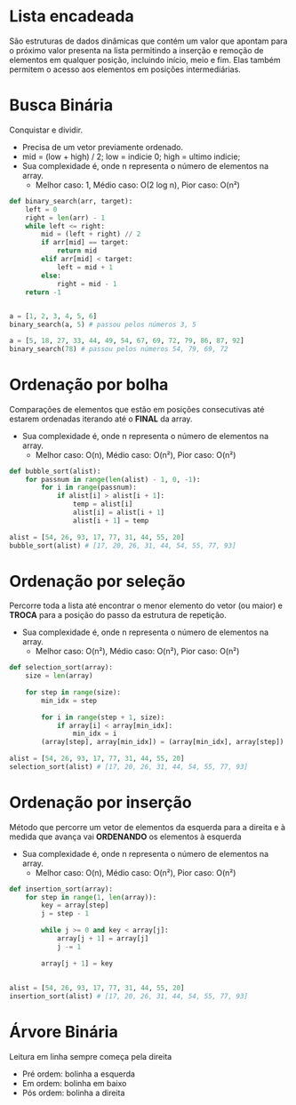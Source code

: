 
# Lista encadeada

São estruturas de dados dinâmicas que contém um valor que apontam para o próximo valor presenta na lista permitindo a inserção e remoção de elementos em qualquer posição, incluindo início, meio e fim. Elas também permitem o acesso aos elementos em posições intermediárias.
# Busca Binária

Conquistar e dividir.

- Precisa de um vetor previamente ordenado.
- mid = (low + high) / 2; low = indicie 0; high = ultimo indicie;
- Sua complexidade é, onde n representa o número de elementos na array.
	- Melhor caso: 1, Médio caso: O(2 log n), Pior caso: O(n²)

```python
def binary_search(arr, target): 
	left = 0 
	right = len(arr) - 1 
	while left <= right: 
		mid = (left + right) // 2 
		if arr[mid] == target: 
			return mid 
		elif arr[mid] < target: 
			left = mid + 1 
		else: 
			right = mid - 1
	return -1

  
a = [1, 2, 3, 4, 5, 6]  
binary_search(a, 5) # passou pelos números 3, 5

a = [5, 18, 27, 33, 44, 49, 54, 67, 69, 72, 79, 86, 87, 92]  
binary_search(78) # passou pelos números 54, 79, 69, 72
```
# Ordenação por bolha

Comparações de elementos que estão em posições consecutivas até estarem ordenadas iterando até o **FINAL** da array.

- Sua complexidade é, onde n representa o número de elementos na array.
	- Melhor caso: O(n), Médio caso: O(n²), Pior caso: O(n²)

```python
def bubble_sort(alist):  
	for passnum in range(len(alist) - 1, 0, -1):  
		for i in range(passnum):  
			if alist[i] > alist[i + 1]:  
				temp = alist[i]  
				alist[i] = alist[i + 1]  
				alist[i + 1] = temp  
  
alist = [54, 26, 93, 17, 77, 31, 44, 55, 20]  
bubble_sort(alist) # [17, 20, 26, 31, 44, 54, 55, 77, 93]
```
# Ordenação por seleção

Percorre toda a lista até encontrar o menor elemento do vetor (ou maior) e **TROCA** para a posição do passo da estrutura de repetição.

- Sua complexidade é, onde n representa o número de elementos na array.
	- Melhor caso: O(n²), Médio caso: O(n²), Pior caso: O(n²)

```python 
def selection_sort(array):  
	size = len(array)  
	  
	for step in range(size):  
		min_idx = step  
		  
		for i in range(step + 1, size):  
			if array[i] < array[min_idx]:  
				min_idx = i  
		(array[step], array[min_idx]) = (array[min_idx], array[step])  
  
alist = [54, 26, 93, 17, 77, 31, 44, 55, 20]  
selection_sort(alist) # [17, 20, 26, 31, 44, 54, 55, 77, 93]
```
# Ordenação por inserção

Método que percorre um vetor de elementos da esquerda para a direita e à medida que avança vai **ORDENANDO** os elementos à esquerda

- Sua complexidade é, onde n representa o número de elementos na array.
	- Melhor caso: O(n), Médio caso: O(n²), Pior caso: O(n²)

```python 
def insertion_sort(array):  
	for step in range(1, len(array)):  
		key = array[step]  
		j = step - 1  
		  
		while j >= 0 and key < array[j]:  
			array[j + 1] = array[j]  
			j -= 1  
		  
		array[j + 1] = key  
  
  
alist = [54, 26, 93, 17, 77, 31, 44, 55, 20]  
insertion_sort(alist) # [17, 20, 26, 31, 44, 54, 55, 77, 93]
```
# Árvore Binária

Leitura em linha sempre começa pela direita

- Pré ordem: bolinha a esquerda
- Em ordem: bolinha em baixo
- Pós ordem: bolinha a direita